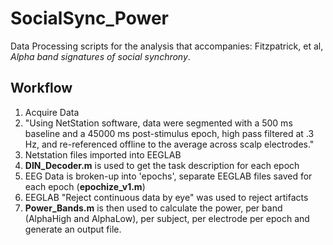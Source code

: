 # SocialSync_Power
Data Processing scripts for the analysis that accompanies: Fitzpatrick, et al, *Alpha band signatures of social synchrony*.

## Workflow
1. Acquire Data
2. "Using NetStation software, data were segmented with a 500 ms baseline and a 45000 ms post-stimulus epoch, high pass filtered at .3 Hz, and re-referenced offline to the average across scalp electrodes."
3. Netstation files imported into EEGLAB
3. **DIN_Decoder.m** is used to get the task description for each epoch
4. EEG Data is broken-up into 'epochs', separate EEGLAB files saved for each epoch (**epochize_v1.m**)
5. EEGLAB "Reject continuous data by eye" was used to reject artifacts
6. **Power_Bands.m** is then used to calculate the power, per band (AlphaHigh and AlphaLow), per subject, per electrode per epoch and generate an output file.

